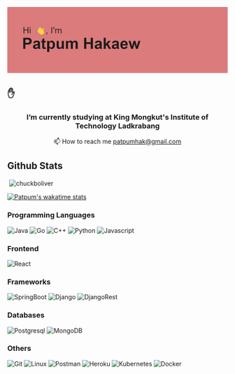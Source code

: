 <!--- Head of profile Originalv1.1 --->
![header](./assets/header.png)

<p align="center">
</p>

## ✋

<h3 align="center">I’m currently studying at King Mongkut's Institute of Technology Ladkrabang</h3>

<p align="center">📫 How to reach me <a href="mailto:patpumhak@gmail.com">patpumhak@gmail.com</a></p>

## Github Stats
<!--- Body --->
<p>&nbsp;<img align="center" src="https://github-readme-stats.vercel.app/api?username=chuckboliver&show_icons=true&locale=en&count_private=true&theme=vision-friendly-dark" alt="chuckboliver" /></p>

[![Patpum's wakatime stats](https://github-readme-stats.vercel.app/api/wakatime?username=chuckboliver&theme=vision-friendly-dark&layout=compact)](https://github.com/anuraghazra/github-readme-stats)

<!-- New Languages and Tools --->
### Programming Languages
![Java](https://img.shields.io/badge/Java-ED8B00?style=for-the-badge&logo=java&logoColor=white)
![Go](https://img.shields.io/badge/Go-00ADD8?style=for-the-badge&logo=go&logoColor=white)
![C++](https://img.shields.io/badge/c++-%2300599C.svg?style=for-the-badge&logo=c%2B%2B&logoColor=white)
![Python](https://img.shields.io/badge/Python-FFD43B?style=for-the-badge&logo=python&logoColor=darkgreen)
![Javascript](https://img.shields.io/badge/JavaScript-323330?style=for-the-badge&logo=javascript&logoColor=F7DF1E)

### Frontend
![React](https://img.shields.io/badge/React-20232A?style=for-the-badge&logo=react&logoColor=61DAFB)

### Frameworks
![SpringBoot](https://img.shields.io/badge/Spring_Boot-F2F4F9?style=for-the-badge&logo=spring-boot)
![Django](https://img.shields.io/badge/Django-092E20?style=for-the-badge&logo=django&logoColor=green)
![DjangoRest](https://img.shields.io/badge/django%20rest-ff1709?style=for-the-badge&logo=django&logoColor=white)

### Databases
![Postgresql](https://img.shields.io/badge/PostgreSQL-316192?style=for-the-badge&logo=postgresql&logoColor=white)
![MongoDB](https://img.shields.io/badge/MongoDB-4EA94B?style=for-the-badge&logo=mongodb&logoColor=white)

### Others
![Git](https://img.shields.io/badge/GIT-E44C30?style=for-the-badge&logo=git&logoColor=white)
![Linux](https://img.shields.io/badge/Linux-FCC624?style=for-the-badge&logo=linux&logoColor=black)
![Postman](https://img.shields.io/badge/Postman-FF6C37?style=for-the-badge&logo=Postman&logoColor=white)
![Heroku](https://img.shields.io/badge/Heroku-430098?style=for-the-badge&logo=heroku&logoColor=white)
![Kubernetes](https://img.shields.io/badge/kubernetes-326ce5.svg?&style=for-the-badge&logo=kubernetes&logoColor=white)
![Docker](https://img.shields.io/badge/Docker-2CA5E0?style=for-the-badge&logo=docker&logoColor=white)

